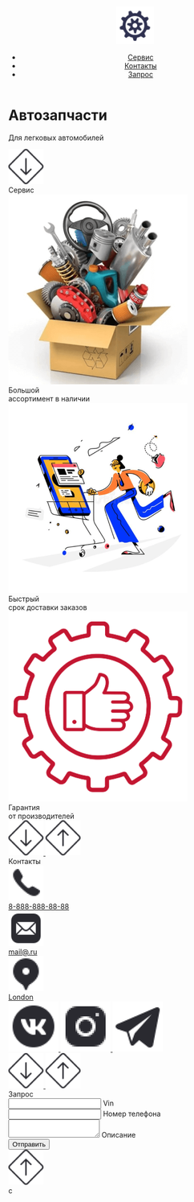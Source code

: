 <!DOCTYPE html>
<html lang="ru">
<head>
   <meta charset="UTF-8">
   <meta http-equiv="X-UA-Compatible" content="IE=edge">
   <meta name="viewport" content="width=device-width, initial-scale=1.0">
   <title>Self 3</title>
   <link rel="stylesheet" href="css/style.css">
   <link rel="stylesheet" href="css/media.css">
    <script type="text/javascript" src="js/jquery-1.9.1.min.js"></script>
   <script type="text/javascript">
      $(function(){
      $('a[href^="#"]').click(function(){
      var target = $(this).attr('href');
      $('html, body').animate({scrollTop: $(target).offset().top}, 800);//800 - длительность скроллинга в мс
      return false;
      });
      });
      </script>
</head>
<body>
   <div class="page1">
      <header class="header">
         <div class="container">
            <div class="head center3">
               <a href="index.html" class="logo">
                  <img src="img/logo.png" alt="" class="logo_img">
               </a>
                  <nav class="nav">
                     <ul class="ul center1">
                        <li class="li">
                           <a href="#service" class="head_link">
                              Сервис
                           </a>
                        </li>
                        <li class="li">
                           <a href="#contact" class="head_link">
                              Контакты
                           </a>
                        </li>
                        <li class="li">
                           <a href="#send" class="head_link">
                              Запрос
                           </a>
                        </li>
                     </ul>
                  </nav>
            </div>
         </div>
      </header>
      <div id="about" class="p1">
         <div class="container">
            <div class="p01">
               <h1 class="title1 center">
                  Автозапчасти
               </h1>
               <p class="text1 center">
                  Для легковых автомобилей
               </p>
            </div>
         </div>
         <a href="#service" class="arr_down">
            <img class="img1 img0" src="img/arr_down.png" alt="">
         </a>
      </div>
   </div>
   <div id="service" class="page2">
      <div class="container">
         <div class="p3 p2">
            <div class="title2 title center2">
               Сервис
            </div>
            <div class="blocks center3">
               <div class="bl">
                  <div class="block">
                     <img src="img/bl1.png" alt="" class="img_block">
                     <div class="text2 center">
                        Большой
                        <br>ассортимент в наличии
                     </div>
                  </div>
               </div>
               <div class="bl">
                  <div class="block">
                     <img src="img/bl2.png" alt="" class="img_block">
                     <div class="text2 center">
                        Быстрый 
                        <br>срок доставки заказов
                     </div>
                  </div>
               </div>
               <div class="bl">
                  <div class="block">
                     <img src="img/bl3.png" alt="" class="img_block">
                     <div class="text2 center">
                        Гарантия 
                        <br>от производителей
                     </div>
                  </div>
               </div>
            </div>
         </div>
      </div>
      <div class="arr1 arr center3">
         <a href="#contact" class="arr_down">
            <img class="img1 img0" src="img/arr_down.png" alt="">
         </a>
         <a href="#about" class="arr_down">
            <img class="img img0" src="img/arr-up.png" alt="">
         </a>
      </div>
   </div>
   <div id="contact" class="page3">
      <div class="container">
         <div class="p2">
            <div class="title2 title center2">
               Контакты
            </div>
            <div class="page2_cont center3">
               <div class="cont1">
                  <a href="tel:88888888888" class="con center1">
                     <div class="img3">
                        <img src="img/cont1.png" alt="" class="cont_img img4">
                     </div>
                     <div class="text3">
                        8-888-888-88-88
                     </div>
                  </a>
                  <a href="mailto:mail@.ru" class="con center1">
                     <div class="img3">
                        <img src="img/cont2.png" alt="" class="cont_img img4">
                     </div>
                     <div class="text3">
                        mail@.ru
                     </div>
                  </a>
                  <a href="" class="con center1">
                     <div class="img3">
                        <img src="img/cont3.png" alt="" class="cont_img img4">
                     </div>
                     <div class="text3">
                        London
                     </div>
                  </a>
               </div>
               <div class="cont2 column">
                  <a href="#" class="soc">
                     <img src="img/soc1.png" alt="" class="soc_img img4">
                  </a>
                  <a href="#" class="soc">
                     <img src="img/soc2.png" alt="" class="soc_img img4">
                  </a>
                  <a href="#" class="soc">
                     <img src="img/soc3.png" alt="" class="soc_img img4">
                  </a>
               </div>
            </div>
         </div>
      </div>
      <div class="arr center3">
         <a href="#send" class="arr_down">
            <img class="img1 img0" src="img/arr_down.png" alt="">
         </a>
         <a href="#service" class="arr_down">
            <img class="img img0" src="img/arr-up.png" alt="">
         </a>
      </div>
   </div>
   <div id="send" class="page4">
      <div class="container">
         <div class="p2">
            <div class="title2 title center2">
               Запрос
            </div>
            <form action="#" class="form center2 column">
               <div class="group">
                  <input type="text" class="input" placeholder=" ">
                  <label class="label">
                     Vin
                  </label>
               </div>
               <div class="group">
                  <input type="text" class="input" placeholder=" ">
                  <label class="label">
                     Номер телефона
                  </label>
               </div>
               <div class="group">
                  <textarea name="" class="textarea" placeholder=" "></textarea>
                  <label for="" class="label">
                     Описание
                  </label>
               </div>
               <button class="btn" type="reset">
                  Отправить
               </button>
            </form>
         </div>
      </div>
      <a href="#contact" class="arr_down arr">
         <img class="img1 img0" src="img/arr-up.png" alt="">
      </a>
   </div>
      <script src="js/main.js"></script>c
</body>
</html>
